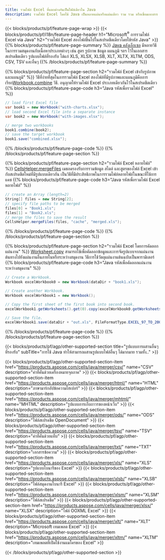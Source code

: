 ```yaml
---
title: รวมไฟล์ Excel ที่แตกต่างกันเป็นไฟล์เดียวใน Java
description: รวมไฟล์ Excel โดยใช้ Java เป็นหลายแผ่นหรือแผ่นเดียว รวม รวม หรือเชื่อมเอกสาร Excel เป็น PDF รูปภาพ และ HTML ด้วย
---
```

{{< blocks/products/pf/feature-page-wrap >}}
{{< blocks/products/pf/i18n/feature-page-header h1="Microsoft<sup>&reg;</sup> การรวมไฟล์ Excel via Java" h2="รวมไฟล์ Excel สองไฟล์ขึ้นไปในสเปรดชีตเดียวโดยใช้รหัส Java" >}}
{{% blocks/products/pf/feature-page-summary %}}
[Java คลังเอ็กเซล](/cells/th/java/) มีหลายวิธีในการรวมสมุดงานกับเนื้อหาประเภทต่างๆ เช่น สูตร รูปภาพ ข้อมูล แผนภูมิ ฯลฯ ไว้ในเอกสารสเปรดชีตเดียว รูปแบบไฟล์ที่รองรับ ได้แก่ XLS, XLSX, XLSB, XLT, XLTX, XLTM, ODS, CSV, TSV และอื่นๆ
{{% /blocks/products/pf/feature-page-summary %}}

{{% blocks/products/pf/feature-page-section h2="รวมไฟล์ Excel เข้ากับรูปภาพและแผนภูมิ" %}}
 วิธีที่ง่ายที่สุดในการรวมไฟล์ Excel สองไฟล์ที่มีรูปภาพและแผนภูมิคือการเรียก[Workbook.combine](https://reference.aspose.com/cells/java/com.aspose.cells/workbook#combine(com.aspose.cells.Workbook)) วิธี. อนุญาตให้รวมไฟล์ Excel ประเภทเดียวกันไว้ในสเปรดชีตเดียว
{{% blocks/products/pf/feature-page-code h3="Java รหัสเพื่อรวมไฟล์ Excel" %}}

```cs
// load first Excel file
var book1 = new Workbook("with-charts.xlsx");
// load second Excel file into a separate instance
var book2 = new Workbook("with-images.xlsx");

// merge two workbooks
book1.combine(book2);
// save the target workbook 
book1.save("combined.xlsx");
```
{{% /blocks/products/pf/feature-page-code %}}
{{% /blocks/products/pf/feature-page-section %}}

{{% blocks/products/pf/feature-page-section h2="รวมไฟล์ Excel หลายไฟล์" %}}
[CellsHelper.mergeFiles](https://reference.aspose.com/cells/java/com.aspose.cells/cellshelper#mergeFiles) เมธอดรองรับการรวมข้อมูล สไตล์ และสูตรของไฟล์ Excel เข้ากับสเปรดชีตใหม่ที่มีรูปแบบเดียวกัน เป็นวิธีที่มีประสิทธิภาพในการรวมไฟล์หลายไฟล์ในขณะที่ใช้การแคช
{{% blocks/products/pf/feature-page-code h3="Java รหัสเพื่อรวมไฟล์ Excel หลายไฟล์" %}}

```cs
// create an Array (length=2)
String[] files = new String[2];
// specify file paths to be merged
files[0] = "Book1.xls";
files[1] = "Book2.xls";
// merge the files to save the result
CellsHelper.mergeFiles(files, "cache", "merged.xls");

```
{{% /blocks/products/pf/feature-page-code %}}
{{% /blocks/products/pf/feature-page-section %}}

{{% blocks/products/pf/feature-page-section h2="รวมไฟล์ Excel โดยการคัดลอกแผ่นงาน" %}}
[Worksheet.copy](https://reference.aspose.com/cells/java/com.aspose.cells/worksheet#copy(com.aspose.cells.Worksheet)) สามารถใช้เพื่อคัดลอกข้อมูลและการจัดรูปแบบจากแผ่นงานต้นทางไปยังแผ่นงานอื่นภายในหรือระหว่างสมุดงาน วิธีการใช้วัตถุแผ่นงานต้นฉบับเป็นพารามิเตอร์
{{% blocks/products/pf/feature-page-code h3="Java รหัสเพื่อคัดลอกแผ่นงานระหว่างสมุดงาน" %}}

```cs
// Create a Workbook.
Workbook excelWorkbook0 = new Workbook(dataDir + "book1.xls");

// Create another Workbook.
Workbook excelWorkbook1 = new Workbook();

// Copy the first sheet of the first book into second book.
excelWorkbook1.getWorksheets().get(0).copy(excelWorkbook0.getWorksheets().get(0));

// Save the file.
excelWorkbook1.save(dataDir + "out.xls", FileFormatType.EXCEL_97_TO_2003);
```
{{% /blocks/products/pf/feature-page-code %}}
{{% /blocks/products/pf/feature-page-section %}}

{{< blocks/products/pf/agp/other-supported-section title="รูปแบบการผสานอื่นๆ ที่รองรับ" subTitle="การใช้ Java ทำให้สามารถผสานรูปแบบไฟล์อื่นๆ ได้มากมาย รวมทั้ง.." >}}

{{< blocks/products/pf/agp/other-supported-section-item href="https://products.aspose.com/cells/java/merger/csv/" name="CSV" description="ค่าที่คั่นด้วยเครื่องหมายจุลภาค" >}}
{{< blocks/products/pf/agp/other-supported-section-item href="https://products.aspose.com/cells/java/merger/html/" name="HTML" description="ภาษามาร์กอัปข้อความไฮเปอร์" >}}
{{< blocks/products/pf/agp/other-supported-section-item href="https://products.aspose.com/cells/java/merger/mhtml/" name="MHTML" description="รูปแบบการเก็บถาวรของหน้าเว็บ" >}}
{{< blocks/products/pf/agp/other-supported-section-item href="https://products.aspose.com/cells/java/merger/ods/" name="ODS" description="ไฟล์สเปรดชีต OpenDocument" >}}
{{< blocks/products/pf/agp/other-supported-section-item href="https://products.aspose.com/cells/java/merger/tsv/" name="TSV" description="ค่าที่คั่นด้วยแท็บ" >}}
{{< blocks/products/pf/agp/other-supported-section-item href="https://products.aspose.com/cells/java/merger/txt/" name="TXT" description="เอกสารข้อความ" >}}
{{< blocks/products/pf/agp/other-supported-section-item href="https://products.aspose.com/cells/java/merger/xls/" name="XLS" description="รูปแบบไบนารีของ Excel" >}}
{{< blocks/products/pf/agp/other-supported-section-item href="https://products.aspose.com/cells/java/merger/xlsb/" name="XLSB" description="ไฟล์สมุดงานไบนารี Excel" >}}
{{< blocks/products/pf/agp/other-supported-section-item href="https://products.aspose.com/cells/java/merger/xlsm/" name="XLSM" description="ไฟล์สเปรดชีต" >}}
{{< blocks/products/pf/agp/other-supported-section-item href="https://products.aspose.com/cells/java/merger/xlsx/" name="XLSX" description="ไฟล์ OOXML Excel" >}}
{{< blocks/products/pf/agp/other-supported-section-item href="https://products.aspose.com/cells/java/merger/xlt/" name="XLT" description="Microsoft เทมเพลต Excel" >}}
{{< blocks/products/pf/agp/other-supported-section-item href="https://products.aspose.com/cells/java/merger/xltm/" name="XLTM" description="เทมเพลตที่เปิดใช้งานแมโครของ Excel" >}}

{{< /blocks/products/pf/agp/other-supported-section >}}
